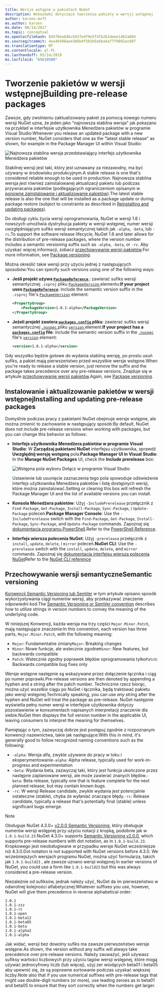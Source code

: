```yaml
---
title: Wersje wstępne w pakietach NuGet
description: Wskazówki dotyczące tworzenia pakiety w wersji wstępnej
author: karann-msft
ms.author: karann
ms.date: 08/14/2017
ms.topic: conceptual
ms.openlocfilehash: 845f0ea84bcb92fedf9e5f4fb2b1deee1462a004
ms.sourcegitcommit: 4ea46498aee386b4f592b5ebba4af7f9092ac607
ms.translationtype: MT
ms.contentlocale: pl-PL
ms.lasthandoff: 05/14/2019
ms.locfileid: "65610500"
---
```

# <a name="building-pre-release-packages"></a><span data-ttu-id="5f958-103">Tworzenie pakietów w wersji wstępnej</span><span class="sxs-lookup"><span data-stu-id="5f958-103">Building pre-release packages</span></span>

<span data-ttu-id="5f958-104">Zawsze, gdy zwolnieniu zaktualizowany pakiet za pomocą nowego numeru wersji NuGet uzna, że jeden jako "najnowsza stabilna wersja" jak pokazano na przykład w interfejsie użytkownika Menedżera pakietów w programie Visual Studio:</span><span class="sxs-lookup"><span data-stu-id="5f958-104">Whenever you release an updated package with a new version number, NuGet considers that one as the "latest stable release" as shown, for example in the Package Manager UI within Visual Studio:</span></span>

![Najnowsza stabilna wersja przedstawiający interfejs użytkownika Menedżera pakietów](media/Prerelease_01-LatestStable.png)

<span data-ttu-id="5f958-106">Stabilnej wersji jest taki, który jest uznawany za niezawodny, ma być używany w środowisku produkcyjnym.</span><span class="sxs-lookup"><span data-stu-id="5f958-106">A stable release is one that's considered reliable enough to be used in production.</span></span> <span data-ttu-id="5f958-107">Najnowsza stabilna wersja jest również zainstalowanej aktualizacji pakietu lub podczas przywracania pakietów (podlegających ograniczeniom opisanym w [ponowne zainstalowanie i aktualizowanie pakietów](../consume-packages/reinstalling-and-updating-packages.md)).</span><span class="sxs-lookup"><span data-stu-id="5f958-107">The latest stable release is also the one that will be installed as a package update or during package restore (subject to constraints as described in [Reinstalling and updating packages](../consume-packages/reinstalling-and-updating-packages.md)).</span></span>

<span data-ttu-id="5f958-108">Do obsługi cyklu życia wersji oprogramowania, NuGet w wersji 1.6 i nowszych umożliwia dystrybucja pakiety w wersji wstępnej, numer wersji uwzględniającym sufiks wersji semantycznej takich jak `-alpha`, `-beta`, lub `-rc`.</span><span class="sxs-lookup"><span data-stu-id="5f958-108">To support the software release lifecycle, NuGet 1.6 and later allows for the distribution of pre-release packages, where the version number includes a semantic versioning suffix such as `-alpha`, `-beta`, or `-rc`.</span></span> <span data-ttu-id="5f958-109">Aby uzyskać więcej informacji, zobacz [przechowywanie wersji pakietów](../reference/package-versioning.md#pre-release-versions).</span><span class="sxs-lookup"><span data-stu-id="5f958-109">For more information, see [Package versioning](../reference/package-versioning.md#pre-release-versions).</span></span>

<span data-ttu-id="5f958-110">Można określić takie wersji przy użyciu jednej z następujących sposobów:</span><span class="sxs-lookup"><span data-stu-id="5f958-110">You can specify such versions using one of the following ways:</span></span>

- <span data-ttu-id="5f958-111">**Jeśli projekt używa [ `PackageReference` ](../consume-packages/package-references-in-project-files.md)** : zawierać sufiks wersji semantycznej `.csproj` pliku [ `PackageVersion` ](/dotnet/core/tools/csproj.md#packageversion) elementu:</span><span class="sxs-lookup"><span data-stu-id="5f958-111">**If your project uses [`PackageReference`](../consume-packages/package-references-in-project-files.md)**: include the semantic version suffix in the `.csproj` file's [`PackageVersion`](/dotnet/core/tools/csproj.md#packageversion) element:</span></span>

    ```xml
    <PropertyGroup>
        <PackageVersion>1.0.1-alpha</PackageVersion>
    </PropertyGroup>
    ```

- <span data-ttu-id="5f958-112">**Jeżeli projekt zawiera [ `packages.config` ](../reference/packages-config.md) pliku**: zawierać sufiks wersji semantycznej [ `.nuspec` ](../reference/nuspec.md) pliku [ `version` ](../reference/nuspec.md#version) element:</span><span class="sxs-lookup"><span data-stu-id="5f958-112">**If your project has a [`packages.config`](../reference/packages-config.md) file**: include the semantic version suffix in the [`.nuspec`](../reference/nuspec.md) file's [`version`](../reference/nuspec.md#version) element:</span></span>

    ```xml
    <version>1.0.1-alpha</version>
    ```

<span data-ttu-id="5f958-113">Gdy wszystko będzie gotowe do wydania stabilną wersję, po prostu usuń sufiks, a pakiet mają pierwszeństwo przed wszystkie wersje wstępne.</span><span class="sxs-lookup"><span data-stu-id="5f958-113">When you're ready to release a stable version, just remove the suffix and the package takes precedence over any pre-release versions.</span></span> <span data-ttu-id="5f958-114">Znajduje się w artykule [przechowywanie wersji pakietów](../reference/package-versioning.md#pre-release-versions).</span><span class="sxs-lookup"><span data-stu-id="5f958-114">Again, see [Package versioning](../reference/package-versioning.md#pre-release-versions).</span></span>

## <a name="installing-and-updating-pre-release-packages"></a><span data-ttu-id="5f958-115">Instalowanie i aktualizowanie pakietów w wersji wstępnej</span><span class="sxs-lookup"><span data-stu-id="5f958-115">Installing and updating pre-release packages</span></span>

<span data-ttu-id="5f958-116">Domyślnie podczas pracy z pakietami NuGet obejmuje wersje wstępne, ale można zmienić to zachowanie w następujący sposób:</span><span class="sxs-lookup"><span data-stu-id="5f958-116">By default, NuGet does not include pre-release versions when working with packages, but you can change this behavior as follows:</span></span>

- <span data-ttu-id="5f958-117">**Interfejs użytkownika Menedżera pakietów w programie Visual Studio**: W **Zarządzaj pakietami NuGet** interfejsu użytkownika, sprawdź **Uwzględnij wersję wstępną** pola:</span><span class="sxs-lookup"><span data-stu-id="5f958-117">**Package Manager UI in Visual Studio**: In the **Manage NuGet Packages** UI, check the **Include prerelease** box:</span></span>

    ![Wstępna pola wyboru Dołącz w programie Visual Studio](media/Prerelease_02-CheckPrerelease.png)

    <span data-ttu-id="5f958-119">Ustawienie lub usunięcie zaznaczenia tego pola spowoduje odświeżenie interfejs użytkownika Menedżera pakietów i listę dostępnych wersji, które można zainstalować.</span><span class="sxs-lookup"><span data-stu-id="5f958-119">Setting or clearing this box will refresh the Package Manager UI and the list of available versions you can install.</span></span>

- <span data-ttu-id="5f958-120">**Konsola Menedżera pakietów**: Użyj `-IncludePrerelease` przełącznik z `Find-Package`, `Get-Package`, `Install-Package`, `Sync-Package`, i `Update-Package` poleceń.</span><span class="sxs-lookup"><span data-stu-id="5f958-120">**Package Manager Console**: Use the `-IncludePrerelease` switch with the `Find-Package`, `Get-Package`, `Install-Package`, `Sync-Package`, and `Update-Package` commands.</span></span> <span data-ttu-id="5f958-121">Zapoznaj się [dokumentacja programu PowerShell](../tools/powershell-reference.md).</span><span class="sxs-lookup"><span data-stu-id="5f958-121">Refer to the [PowerShell Reference](../tools/powershell-reference.md).</span></span>

- <span data-ttu-id="5f958-122">**Interfejs wiersza polecenia NuGet**: Użyj `-prerelease` przełącznik z `install`, `update`, `delete`, i `mirror` poleceń.</span><span class="sxs-lookup"><span data-stu-id="5f958-122">**NuGet CLI**: Use the `-prerelease` switch with the `install`, `update`, `delete`, and `mirror` commands.</span></span> <span data-ttu-id="5f958-123">Zapoznaj się [dokumentacja interfejsu wiersza polecenia NuGet](../tools/nuget-exe-cli-reference.md)</span><span class="sxs-lookup"><span data-stu-id="5f958-123">Refer to the [NuGet CLI reference](../tools/nuget-exe-cli-reference.md)</span></span>

## <a name="semantic-versioning"></a><span data-ttu-id="5f958-124">Przechowywanie wersji semantyczne</span><span class="sxs-lookup"><span data-stu-id="5f958-124">Semantic versioning</span></span>

<span data-ttu-id="5f958-125">[Konwencji Semantic Versioning lub SemVer](http://semver.org/spec/v1.0.0.html) w tym artykule opisano sposób wykorzystywania ciągi numerów wersji, aby przekazywać znaczenie odpowiedni kod.</span><span class="sxs-lookup"><span data-stu-id="5f958-125">The [Semantic Versioning or SemVer convention](http://semver.org/spec/v1.0.0.html) describes how to utilize strings in version numbers to convey the meaning of the underlying code.</span></span>

<span data-ttu-id="5f958-126">W niniejszej Konwencji, każda wersja ma trzy części `Major.Minor.Patch`, mają następujące znaczenie:</span><span class="sxs-lookup"><span data-stu-id="5f958-126">In this convention, each version has three parts, `Major.Minor.Patch`, with the following meaning:</span></span>

- <span data-ttu-id="5f958-127">`Major`: Fundamentalne zmiany</span><span class="sxs-lookup"><span data-stu-id="5f958-127">`Major`: Breaking changes</span></span>
- <span data-ttu-id="5f958-128">`Minor`: Nowe funkcje, ale wstecznie zgodne</span><span class="sxs-lookup"><span data-stu-id="5f958-128">`Minor`: New features, but backwards compatible</span></span>
- <span data-ttu-id="5f958-129">`Patch`: Wstecznie zgodny poprawek błędów oprogramowania tylko</span><span class="sxs-lookup"><span data-stu-id="5f958-129">`Patch`: Backwards compatible bug fixes only</span></span>

<span data-ttu-id="5f958-130">Wersje wstępne następnie są wskazywane przez dołączenie łącznika i ciąg po numer poprawki.</span><span class="sxs-lookup"><span data-stu-id="5f958-130">Pre-release versions are then denoted by appending a hyphen and a string after the patch number.</span></span> <span data-ttu-id="5f958-131">Technicznie rzecz biorąc, można użyć *wszelkie* ciągu po NuGet i łącznika, będą traktować pakietu jako wersji wstępnej.</span><span class="sxs-lookup"><span data-stu-id="5f958-131">Technically speaking, you can use *any* string after the hyphen and NuGet will treat the package as pre-release.</span></span> <span data-ttu-id="5f958-132">NuGet następnie wyświetla pełny numer wersji w interfejsie użytkownika dotyczy pozostawienie w konsumentach napisanych interpretacji znaczenie dla siebie.</span><span class="sxs-lookup"><span data-stu-id="5f958-132">NuGet then displays the full version number in the applicable UI, leaving consumers to interpret the meaning for themselves.</span></span>

<span data-ttu-id="5f958-133">Pamiętając o tym, zazwyczaj dobrze jest postępuj zgodnie z rozpoznanym konwencji nazewnictwa, takie jak następujące:</span><span class="sxs-lookup"><span data-stu-id="5f958-133">With this in mind, it's generally good to follow recognized naming conventions such as the following:</span></span>

- <span data-ttu-id="5f958-134">`-alpha`: Wersja alfa, zwykle używane do pracy w toku i eksperymentowanie</span><span class="sxs-lookup"><span data-stu-id="5f958-134">`-alpha`: Alpha release, typically used for work-in-progress and experimentation</span></span>
- <span data-ttu-id="5f958-135">`-beta`: Wydania beta, zazwyczaj taki, który jest funkcja ukończone przez następne zaplanowane wersji, ale może zawierać znanych błędów.</span><span class="sxs-lookup"><span data-stu-id="5f958-135">`-beta`: Beta release, typically one that is feature complete for the next planned release, but may contain known bugs.</span></span>
- <span data-ttu-id="5f958-136">`-rc`: W wersji Release candidate, zwykle wydania jest potencjalnie ostateczne (stable), chyba że wyłaniać znaczące błędy.</span><span class="sxs-lookup"><span data-stu-id="5f958-136">`-rc`: Release candidate, typically a release that's potentially final (stable) unless significant bugs emerge.</span></span>

> [!Note]
> <span data-ttu-id="5f958-137">Obsługuje NuGet 4.3.0+ [v2.0.0 Semantic Versioning](http://semver.org/spec/v2.0.0.html), który obsługuje numerów wersji wstępnej przy użyciu notacji z kropką, podobnie jak w `1.0.1-build.23`.</span><span class="sxs-lookup"><span data-stu-id="5f958-137">NuGet 4.3.0+ supports [Semantic Versioning v2.0.0](http://semver.org/spec/v2.0.0.html), which supports pre-release numbers with dot notation, as in `1.0.1-build.23`.</span></span> <span data-ttu-id="5f958-138">Kropkowego jest nieobsługiwane w przypadku wersje NuGet wcześniejsze niż 4.3.0.</span><span class="sxs-lookup"><span data-stu-id="5f958-138">Dot notation is not supported with NuGet versions before 4.3.0.</span></span> <span data-ttu-id="5f958-139">We wcześniejszych wersjach programu NuGet, można użyć formularza, takich jak `1.0.1-build23` , ale zawsze uznano wersji wstępnej.</span><span class="sxs-lookup"><span data-stu-id="5f958-139">In earlier versions of NuGet, you could use a form like `1.0.1-build23` but this was always considered a pre-release version.</span></span>

<span data-ttu-id="5f958-140">Niezależnie od sufiksów, jednak należy użyć, NuGet da im pierwszeństwo w odwrotnej kolejności alfabetycznej:</span><span class="sxs-lookup"><span data-stu-id="5f958-140">Whatever suffixes you use, however, NuGet will give them precedence in reverse alphabetical order:</span></span>

    1.0.1
    1.0.1-zzz
    1.0.1-rc
    1.0.1-open
    1.0.1-beta12
    1.0.1-beta05
    1.0.1-beta
    1.0.1-alpha2
    1.0.1-alpha

<span data-ttu-id="5f958-141">Jak widać, wersji bez dowolny sufiks ma zawsze pierwszeństwo wersje wstępne.</span><span class="sxs-lookup"><span data-stu-id="5f958-141">As shown, the version without any suffix will always take precedence over pre-release versions.</span></span> <span data-ttu-id="5f958-142">Należy zauważyć, jeśli używasz sufiksy wartości liczbowych przy użyciu tagów wersji wstępnej, które mogą używać jednocyfrowy liczb (lub więcej), użyj zer wiodących beta01 i beta05 aby upewnić się, że są poprawne sortowanie podczas uzyskać większej liczby.</span><span class="sxs-lookup"><span data-stu-id="5f958-142">Note also that if you use numerical suffixes with pre-release tags that might use double-digit numbers (or more), use leading zeroes as in beta01 and beta05 to ensure that they sort correctly when the numbers get larger.</span></span>
